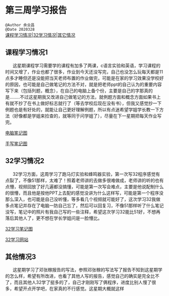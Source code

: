 # 第三周学习报告  
`@Author 余业昌`  
`@Date 2020328`  
[课程学习情况](#1)|[32学习情况](#2)|[其它情况](#3)


## <a id='1'>课程学习情况1</a> 
&nbsp;&nbsp;&nbsp;&nbsp;&nbsp;&nbsp;这星期课程学习需要学的课程有加多了两课，c语言实验和英语，学习课程的时间又增了，作业也都了很多，作业到今天还没写完，自己也没怎么玩每天都是11点多才睡但还是没能把当天老师布置的作业做完，可能是在家的学习效果没学校好的原因，也可能是自己做笔记的方法不对，就是把老师ppt的自己认为的重要内容写下来（包括列题，概念），在自己的电脑上备个份，主要是自己的字那真的是........不过这星期我又改进自己做笔记的方法，就例题方面和概念方面如果书上有就不抄了在书上做好标志就行了（等去学校后现在没有书），但我又感觉抄一下例题也是有好处的，就能让自己更好理解例题，所以有点迷希望学姐学长教一下方法（好像都是学姐来捡查的，就等同于问学姐了），尽量在下一星期把每天作业写完。

[电脑笔记图](http://note.youdao.com/noteshare?id=e92ba0aedf0db3d5cd67a84f6c5a8dbe)

[手写笔记图](http://note.youdao.com/noteshare?id=0213f6b6c23e3ee7f3b9dbae0f0ee39b)

## <a id='2'>32学习情况2</a> 
&nbsp;&nbsp;&nbsp;&nbsp;&nbsp;&nbsp;32学习方面，这周学习了跑马灯实验和蜂鸣器实验，第一次写32程序感觉有点裂了，不像51那样，太难了！照着老师讲的去做多很难做成，老师讲的听的也有点懵，视频回放了好几遍都没搞懂，可能是第一次写会难点，主要是他说配制什么的很懵，而且他是按他PPT上去配的感觉没讲为什么这样写，可能是第一个程序没那么深入，也可能是自己没听懂，等多看几个视频就可能好了，这次学习32我做多点笔记并存在了电脑一防自己忘了，然后可以回复习，不像51那样听了什么笔记没写，笔记中的照片有我自己写的一些注释，希望这次学习32能比51好，不想再落后其他人了，更不想在学长学姐问是一脸懵比。

[32学习笔记图](http://note.youdao.com/noteshare?id=34e4e5e22ee0c1c47c5726b23952ac32)

[32学习网站](https://www.yuanzige.com/course/detail/50081)

## <a id='3'>其他情况3</a> 
&nbsp;&nbsp;&nbsp;&nbsp;&nbsp;&nbsp;这星期学习了邓张稼报告的写法，参照邓张稼的写法写了报告不知到这星期学的怎么样，希望有所改进，也看了其他人写的报告，感觉自己的确实是完全比不了，而且其他人32学了挺多的了，自己才刚刚写了俩程序，进度比别人慢了很多，希望开点开学吧，在家真的不行感觉。这星期大概就这样


